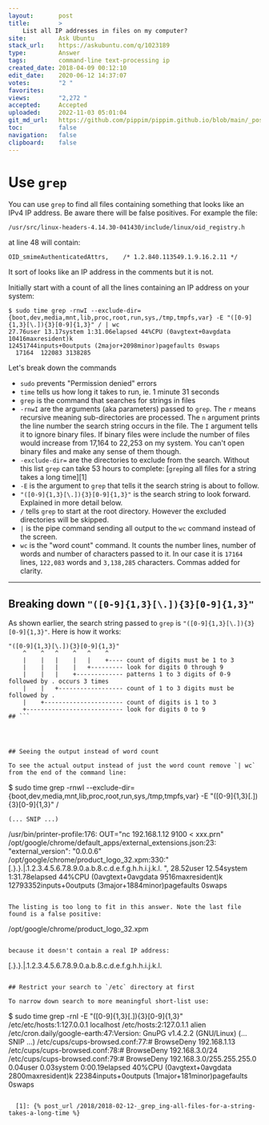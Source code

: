 ```yaml
---
layout:       post
title:        >
    List all IP addresses in files on my computer?
site:         Ask Ubuntu
stack_url:    https://askubuntu.com/q/1023189
type:         Answer
tags:         command-line text-processing ip
created_date: 2018-04-09 00:12:10
edit_date:    2020-06-12 14:37:07
votes:        "2 "
favorites:    
views:        "2,272 "
accepted:     Accepted
uploaded:     2022-11-03 05:01:04
git_md_url:   https://github.com/pippim/pippim.github.io/blob/main/_posts/2018/2018-04-09-List-all-IP-addresses-in-files-on-my-computer_.md
toc:          false
navigation:   false
clipboard:    false
---
```


# Use `grep`

You can use `grep` to find all files containing something that looks like an IPv4 IP address. Be aware there will be false positives. For example the file:

``` 
/usr/src/linux-headers-4.14.30-041430/include/linux/oid_registry.h
```

at line 48 will contain:

``` 
OID_smimeAuthenticatedAttrs,    /* 1.2.840.113549.1.9.16.2.11 */
```

It sort of looks like an IP address in the comments but it is not.

Initially start with a count of all the lines containing an IP address on your system:

``` 
$ sudo time grep -rnwI --exclude-dir={boot,dev,media,mnt,lib,proc,root,run,sys,/tmp,tmpfs,var} -E "([0-9]{1,3}[\.]){3}[0-9]{1,3}" / | wc
27.76user 13.17system 1:31.06elapsed 44%CPU (0avgtext+0avgdata 10416maxresident)k
12451744inputs+0outputs (2major+2098minor)pagefaults 0swaps
  17164  122083 3138285
```

Let's break down the commands

- `sudo` prevents "Permission denied" errors
- `time` tells us how long it takes to run, ie. 1 minute 31 seconds
- `grep` is the command that searches for strings in files
- `-rnwI` are the arguments (aka parameters) passed to `grep`. The `r` means recursive meaning sub-directories are processed. The `n` argument prints the line number the search string occurs in the file. The `I` argument tells it to ignore binary files. If binary files were include the number of files would increase from 17,164 to 22,253 on my system. You can't open binary files and make any sense of them though.
- `-exclude-dir=` are the directories to exclude from the search. Without this list `grep` can take 53 hours to complete: [`grep`ing all files for a string takes a long time][1]
- `-E` is the argument to `grep` that tells it the search string is about to follow.
- `"([0-9]{1,3}[\.]){3}[0-9]{1,3}"` is the search string to look forward. Explained in more detail below.
- `/` tells `grep` to start at the root directory. However the excluded directories will be skipped.
- `|` is the pipe command sending all output to the `wc` command instead of the screen.
- `wc` is the "word count" command. It counts the number lines, number of words and number of characters passed to it. In our case it is `17164` lines, `122,083` words and `3,138,285` characters. Commas added for clarity.


----------

## Breaking down `"([0-9]{1,3}[\.]){3}[0-9]{1,3}"`

As shown earlier, the search string passed to `grep` is `"([0-9]{1,3}[\.]){3}[0-9]{1,3}"`. Here is how it works:

``` 
"([0-9]{1,3}[\.]){3}[0-9]{1,3}"
    ^    ^   ^    ^   ^    ^
    |    |   |    |   |    +---- count of digits must be 1 to 3 
    |    |   |    |   +--------- look for digits 0 through 9
    |    |   |    +------------- patterns 1 to 3 digits of 0-9 followed by . occurs 3 times
    |    |   +------------------ count of 1 to 3 digits must be followed by .
    |    +---------------------- count of digits is 1 to 3
    +--------------------------- look for digits 0 to 9
## ```




## Seeing the output instead of word count

To see the actual output instead of just the word count remove `| wc` from the end of the command line:

``` 
$ sudo time grep -rnwI --exclude-dir={boot,dev,media,mnt,lib,proc,root,run,sys,/tmp,tmpfs,var} -E "([0-9]{1,3}[\.]){3}[0-9]{1,3}" /

    (... SNIP ...)
/usr/bin/printer-profile:176:   OUT="nc 192.168.1.12 9100 < xxx.prn"
/opt/google/chrome/default_apps/external_extensions.json:23:    "external_version": "0.0.0.6"
/opt/google/chrome/product_logo_32.xpm:330:"    [.}.}.|.1.2.3.4.5.6.7.8.9.0.a.b.8.c.d.e.f.g.h.h.i.j.k.l.    ",
28.52user 12.54system 1:31.78elapsed 44%CPU (0avgtext+0avgdata 9516maxresident)k
12793352inputs+0outputs (3major+1884minor)pagefaults 0swaps
```

The listing is too long to fit in this answer. Note the last file found is a false positive: 

``` 
/opt/google/chrome/product_logo_32.xpm
```

because it doesn't contain a real IP address:

``` 
[.}.}.|.1.2.3.4.5.6.7.8.9.0.a.b.8.c.d.e.f.g.h.h.i.j.k.l.
```

## Restrict your search to `/etc` directory at first

To narrow down search to more meaningful short-list use:

``` 
$ sudo time grep -rnI -E "([0-9]{1,3}[\.]){3}[0-9]{1,3}" /etc/etc/hosts:1:127.0.0.1 localhost
/etc/hosts:2:127.0.1.1  alien
/etc/cron.daily/google-earth:47:Version: GnuPG v1.4.2.2 (GNU/Linux)
    (... SNIP ...)
/etc/cups/cups-browsed.conf:77:# BrowseDeny 192.168.1.13
/etc/cups/cups-browsed.conf:78:# BrowseDeny 192.168.3.0/24
/etc/cups/cups-browsed.conf:79:# BrowseDeny 192.168.3.0/255.255.255.0
0.04user 0.03system 0:00.19elapsed 40%CPU (0avgtext+0avgdata 2800maxresident)k
22384inputs+0outputs (1major+181minor)pagefaults 0swaps
```

  [1]: {% post_url /2018/2018-02-12-_grep_ing-all-files-for-a-string-takes-a-long-time %}




